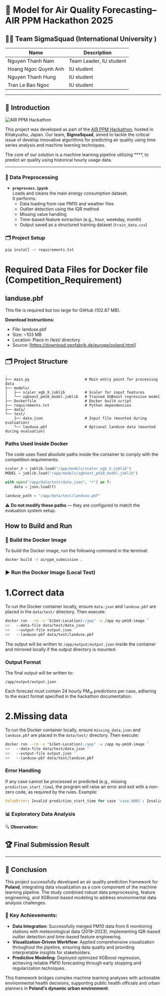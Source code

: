 # 🔋 Model for Air Quality Forecasting– AIR PPM Hackathon 2025

## 👨‍💻 Team SigmaSquad (International University )

| Name                  | Description             |
| --------------------- | ----------------------- |
| Nguyen Thanh Nam      | Team Leader, IU student |
| Hoang Ngoc Quynh Anh | IU student              |
| Nguyen Thanh Hung     | IU student              |
| Tran Le Bao Ngoc      | IU student              |

---

## 🧠 Introduction

![AIR PPM Hackathon]()

This project was developed as part of the [AIR PPM Hackathon](https://www.airppm.org/home), hosted in Kitakyushu, Japan.
Our team, **SigmaSquad**, aimed to tackle the critical issue of develop innovative algorithms for predicting air quality using time series analysis and machine learning techniques.

The core of our solution is a machine learning pipeline utilizing \*\*\*\*, to predict air quality using historical hourly usage data.

---
### 📁 Data Preprocessing

- **`preprocess.ipynb`**  
  Loads and cleans the main energy consumption dataset.  
  It performs:
  - Data loading from raw PM10 and weather files
  - Outlier detection using the IQR method
  - Missing value handling
  - Time-based feature extraction (e.g., hour, weekday, month)
  - Output saved as a structured training dataset (`train_data.csv`)

### 🗂️ Project Setup

```bash
pip install -r requirements.txt
```
# Required Data Files for Docker file (Competition_Requirement)

## landuse.pbf
This file is required but too large for GitHub (102.87 MB).

**Download Instructions:**
- File: landuse.pbf  
- Size: ~103 MB
- Location: Place in /test/ directory
- Source: [https://download.geofabrik.de/europe/poland.html]

## 🗂️ Project Structure


```
.
├── main.py                         # Main entry point for processing data
├── models/
│   ├── scaler_xgb_X.joblib         # Scaler for input features
│   └── xgboost_pm10_model.joblib   # Trained XGBoost regression model
├── Dockerfile                      # Docker build script
├── requirements.txt                # Python dependencies
├── data/
└── test/
    ├── data.json                   # Input file (mounted during evaluation)
    └── landuse.pbf                 # Optional landuse data (mounted during evaluation)
```
### Paths Used Inside Docker

The code uses fixed absolute paths inside the container to comply with the competition requirements:

```python
scaler_X = joblib.load("/app/models/scaler_xgb_X.joblib")
MODEL = joblib.load("/app/models/xgboost_pm10_model.joblib")

with open("/app/data/test/data.json", "r") as f:
    data = json.load(f)

landuse_path = "/app/data/test/landuse.pbf"
```

⚠️ **Do not modify these paths** — they are configured to match the evaluation system setup.

## How to Build and Run

### 🐳 Build the Docker Image

To build the Docker image, run the following command in the terminal:

```bash
docker build -t airppm_submission .
```

### ▶️ Run the Docker Image (Local Test)

# 1.Correct data
To run the Docker container locally, ensure `data.json` and `landuse.pbf` are placed in the `data/test/` directory. Then execute:

```bash
docker run --rm -v "$(Get-Location):/app" -w /app my-pm10-image `
>>   --data-file data/test/data.json `
>>   --output-file output.json `
>>   --landuse-pbf data/test/landuse.pbf
```
The output will be written to `/app/output/output.json` inside the container and mirrored locally if the output directory is mounted.

### Output Format

The final output will be written to:

```
/app/output/output.json
```

Each forecast must contain 24 hourly PM₁₀ predictions per case, adhering to the exact format specified in the hackathon documentation.

# 2.Missing data
To run the Docker container locally, ensure `missing_data.json` and `landuse.pbf` are placed in the `data/test/` directory. Then execute:

```bash
docker run --rm -v "$(Get-Location):/app" -w /app my-pm10-image `
>>   --data-file data/test/data.json `
>>   --output-file output.json `
>>   --landuse-pbf data/test/landuse.pbf
```

### Error Handling

If any case cannot be processed or predicted (e.g., missing `prediction_start_time`), the program will raise an error and exit with a non-zero code, as required by the rules. Example:

```python
ValueError: Invalid prediction_start_time for case 'case_0001': Invalid isoformat string: ''
```


### 📊 Exploratory Data Analysis

🔍 **Observation:**

## 🏆 Final Submission Result

---

## 🧾 Conclusion

This project successfully developed an air quality prediction framework for **Poland**, integrating data visualization as a core component of the machine learning pipeline. The study combined robust data preprocessing, feature engineering, and XGBoost-based modeling to address environmental data analysis challenges.

### 🔑 Key Achievements:

- **Data Integration**: Successfully merged PM10 data from 6 monitoring stations with meteorological data (2019–2023), implementing IQR-based outlier detection and time-based feature engineering.
- **Visualization-Driven Workflow**: Applied comprehensive visualization throughout the pipeline, ensuring data quality and providing interpretable insights for stakeholders.
- **Predictive Modeling**: Deployed optimized XGBoost regression, achieving reliable PM10 forecasting through early stopping and regularization techniques.

This framework bridges complex machine learning analyses with actionable environmental health decisions, supporting public health officials and urban planners in **Poland's dynamic urban environment**.

